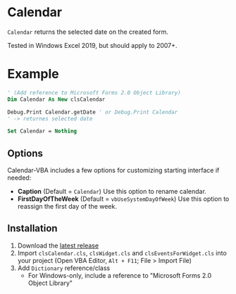 # Calendar

`Calendar` returns the selected date on the created form.

Tested in Windows Excel 2019, but should apply to 2007+.

# Example

```vb
' (Add reference to Microsoft Forms 2.0 Object Library)
Dim Calendar As New clsCalendar

Debug.Print Calendar.getDate ' or Debug.Print Calendar
' -> returnes selected date

Set Calendar = Nothing
```

## Options

Calendar-VBA includes a few options for customizing starting interface if needed:
- __Caption__ (Default = `Calendar`) Use this option to rename calendar.
- __FirstDayOfTheWeek__ (Default = `vbUseSystemDayOfWeek`) Use this option to reassign the first day of the week.

## Installation
1. Download the [latest release](https://github.com/CDevZero/Calendar-VBA/releases)
2. Import `clsCalendar.cls`, `clsWidget.cls` and `clsEventsForWidget.cls` into your project (Open VBA Editor, `Alt + F11`; File > Import File)
3. Add `Dictionary` reference/class
   - For Windows-only, include a reference to "Microsoft Forms 2.0 Object Library"

